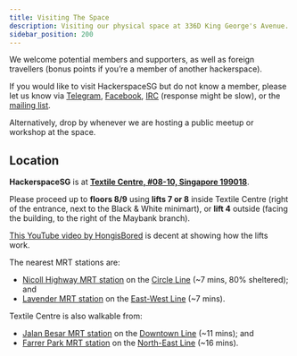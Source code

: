 ```yaml
---
title: Visiting The Space
description: Visiting our physical space at 336D King George's Avenue.
sidebar_position: 200
---
```


We welcome potential members and supporters, as well as foreign travellers (bonus points if you’re a member of another hackerspace).

If you would like to visit HackerspaceSG but do not know a member, please let us know via [Telegram](https://t.me/HackerspaceSG), [Facebook](https://facebook.com/hackerspacesg), [IRC](irc://irc.libera.chat/hackerspacesg) (response might be slow), or the [mailing list](https://groups.google.com/g/hackerspacesg/).

Alternatively, drop by whenever we are hosting a public meetup or workshop at the space.

## Location

**HackerspaceSG** is at [**Textile Centre, #08-10, Singapore 199018**](https://maps.google.com.sg/?q=Textile%20Centre,%20Singapore,%20199018).

Please proceed up to **floors 8/9** using **lifts 7 or 8** inside Textile Centre (right of the entrance, next to the Black & White minimart), or **lift 4** outside (facing the building, to the right of the Maybank branch).

[This YouTube video by HongisBored](https://youtu.be/YU-ipF501cU?t=248) is decent at showing how the lifts work.

The nearest MRT stations are:
- [Nicoll Highway MRT station](https://landtransportguru.net/nicoll-highway-station/) on the [Circle Line](https://landtransportguru.net/train/ccl/) (~7 mins, 80% sheltered); and
- [Lavender MRT station](https://landtransportguru.net/lavender-station/) on the [East-West Line](https://landtransportguru.net/train/ewl/) (~7 mins).

Textile Centre is also walkable from:
- [Jalan Besar MRT station](https://landtransportguru.net/jalan-besar-station/) on the [Downtown Line](https://landtransportguru.net/train/dtl/) (~11 mins); and
- [Farrer Park MRT station](https://landtransportguru.net/farrer-park-station/) on the [North-East Line](https://landtransportguru.net/train/nel/) (~16 mins).
